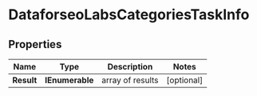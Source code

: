 # DataforseoLabsCategoriesTaskInfo


## Properties

| Name | Type | Description | Notes |
|------------ | ------------- | ------------- | -------------|
**Result** | **IEnumerable<DataforseoLabsCategoriesResultInfo>** | array of results |[optional]|